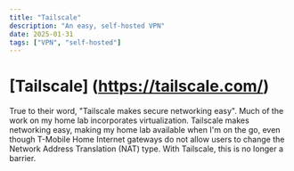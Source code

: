 ```yaml
---
title: "Tailscale"
description: "An easy, self-hosted VPN"
date: 2025-01-31
tags: ["VPN", "self-hosted"]
---
```


# [Tailscale] (https://tailscale.com/)

True to their word, "Tailscale makes secure networking easy".  Much of the work on my home lab incorporates virtualization.  Tailscale makes networking easy, making my home lab available when I'm on the go, even though T-Mobile Home Internet gateways do not allow users to change the Network Address Translation (NAT) type.  With Tailscale, this is no longer a barrier.  